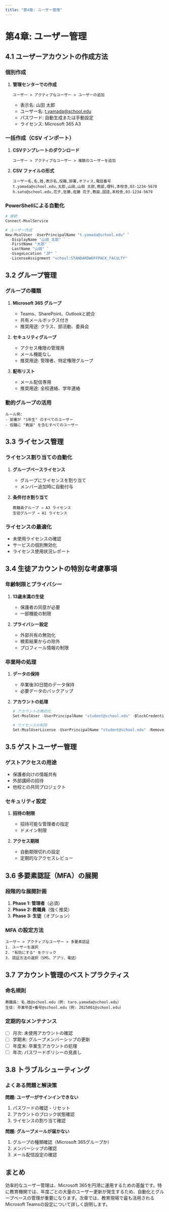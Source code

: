 ```yaml
---
title: "第4章: ユーザー管理"
---
```


# 第4章: ユーザー管理

## 4.1 ユーザーアカウントの作成方法

### 個別作成
1. **管理センターでの作成**
   ```
   ユーザー > アクティブなユーザー > ユーザーの追加
   ```
   - 表示名: 山田 太郎
   - ユーザー名: t.yamada@school.edu
   - パスワード: 自動生成または手動設定
   - ライセンス: Microsoft 365 A3

### 一括作成（CSV インポート）
1. **CSVテンプレートのダウンロード**
   ```
   ユーザー > アクティブなユーザー > 複数のユーザーを追加
   ```

2. **CSV ファイルの形式**
   ```csv
   ユーザー名,名,姓,表示名,役職,部署,オフィス,電話番号
   t.yamada@school.edu,太郎,山田,山田 太郎,教諭,理科,本校舎,03-1234-5678
   h.sato@school.edu,花子,佐藤,佐藤 花子,教諭,国語,本校舎,03-1234-5679
   ```

### PowerShellによる自動化
```powershell
# 接続
Connect-MsolService

# ユーザー作成
New-MsolUser -UserPrincipalName "t.yamada@school.edu" `
  -DisplayName "山田 太郎" `
  -FirstName "太郎" `
  -LastName "山田" `
  -UsageLocation "JP" `
  -LicenseAssignment "school:STANDARDWOFFPACK_FACULTY"
```

## 3.2 グループ管理

### グループの種類
1. **Microsoft 365 グループ**
   - Teams、SharePoint、Outlookと統合
   - 共有メールボックス付き
   - 推奨用途: クラス、部活動、委員会

2. **セキュリティグループ**
   - アクセス権限の管理用
   - メール機能なし
   - 推奨用途: 管理者、特定権限グループ

3. **配布リスト**
   - メール配信専用
   - 推奨用途: 全校連絡、学年連絡

### 動的グループの活用
```
ルール例:
- 部署が "1年生" のすべてのユーザー
- 役職に "教諭" を含むすべてのユーザー
```

## 3.3 ライセンス管理

### ライセンス割り当ての自動化
1. **グループベースライセンス**
   - グループにライセンスを割り当て
   - メンバー追加時に自動付与

2. **条件付き割り当て**
   ```
   教職員グループ → A3 ライセンス
   生徒グループ → A1 ライセンス
   ```

### ライセンスの最適化
- 未使用ライセンスの確認
- サービスの個別無効化
- ライセンス使用状況レポート

## 3.4 生徒アカウントの特別な考慮事項

### 年齢制限とプライバシー
1. **13歳未満の生徒**
   - 保護者の同意が必要
   - 一部機能の制限

2. **プライバシー設定**
   - 外部共有の無効化
   - 検索結果からの除外
   - プロフィール情報の制限

### 卒業時の処理
1. **データの保持**
   - 卒業後30日間のデータ保持
   - 必要データのバックアップ

2. **アカウントの処理**
   ```powershell
   # アカウントの無効化
   Set-MsolUser -UserPrincipalName "student@school.edu" -BlockCredential $true
   
   # ライセンスの削除
   Set-MsolUserLicense -UserPrincipalName "student@school.edu" -RemoveLicenses "school:STANDARDWOFFPACK_STUDENT"
   ```

## 3.5 ゲストユーザー管理

### ゲストアクセスの用途
- 保護者向けの情報共有
- 外部講師の招待
- 他校との共同プロジェクト

### セキュリティ設定
1. **招待の制限**
   - 招待可能な管理者の指定
   - ドメイン制限

2. **アクセス期限**
   - 自動期限切れの設定
   - 定期的なアクセスレビュー

## 3.6 多要素認証（MFA）の展開

### 段階的な展開計画
1. **Phase 1: 管理者**（必須）
2. **Phase 2: 教職員**（強く推奨）
3. **Phase 3: 生徒**（オプション）

### MFA の設定方法
```
ユーザー > アクティブなユーザー > 多要素認証
1. ユーザーを選択
2. "有効にする" をクリック
3. 認証方法の選択（SMS、アプリ、電話）
```

## 3.7 アカウント管理のベストプラクティス

### 命名規則
```
教職員: 名.姓@school.edu（例: taro.yamada@school.edu）
生徒: 卒業年度+番号@school.edu（例: 2025001@school.edu）
```

### 定期的なメンテナンス
- [ ] 月次: 未使用アカウントの確認
- [ ] 学期末: グループメンバーシップの更新
- [ ] 年度末: 卒業生アカウントの処理
- [ ] 年次: パスワードポリシーの見直し

## 3.8 トラブルシューティング

### よくある問題と解決策

**問題: ユーザーがサインインできない**
1. パスワードの確認・リセット
2. アカウントのブロック状態確認
3. ライセンスの割り当て確認

**問題: グループメールが届かない**
1. グループの種類確認（Microsoft 365グループか）
2. メンバーシップの確認
3. メール配信設定の確認

## まとめ

効率的なユーザー管理は、Microsoft 365を円滑に運用するための基盤です。特に教育機関では、年度ごとの大量のユーザー更新が発生するため、自動化とグループベースの管理が重要になります。次章では、教育現場で最も活用されるMicrosoft Teamsの設定について詳しく説明します。